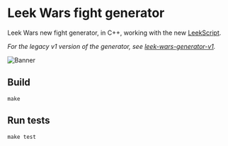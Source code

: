 # Leek Wars fight generator

Leek Wars new fight generator, in C++, working with the new [LeekScript](https://github.com/leek-wars/leekscript).

*For the legacy v1 version of the generator, see [leek-wars-generator-v1](https://github.com/leek-wars/leek-wars-generator-v1).*

![Banner](https://github.com/leek-wars/leek-wars-generator/blob/master/banner.jpg)


## Build
```
make
```

## Run tests
```
make test
```
